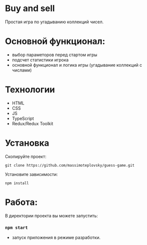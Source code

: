 # Buy and sell
Простая игра по угадыванию коллекций чисел.

# Основной функционал:
- выбор параметоров перед стартом игры
- подсчет статистики игрока
- основной функционал и логика игры (угадывание коллекций с числами)

# Технологии
- HTML
- CSS
- JS
- TypeScript
- Redux/Redux Toolkit

# Установка
 Cкопируйте проект: 
 
 ```
 git clone https://github.com/massimoteplovsky/guess-game.git
 ```
 
 Установите зависимости: 
 
 ```
 npm install
 ```

# Работа:
В директории проекта вы можете запустить:

### `npm start`
 - запуск приложения в режиме разработки.
